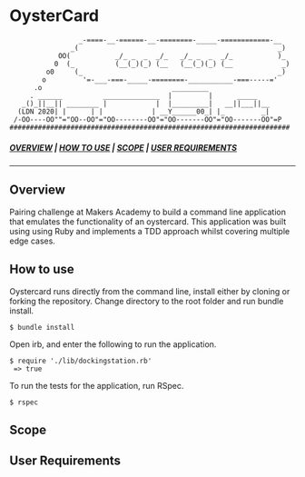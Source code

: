 # OysterCard

```
                 _-====-__-======-__-========-_____-============-__
               _(                                                 _)
            OO(           _/_ _  _  _/_   _/_ _  _  _/_           )_
           0  (_          (__(_)(_) (__   (__(_)(_) (__            _)
         o0     (_                                                _)
        o         '=-___-===-_____-========-___________-===-----='
      .o                                _________
     . ______          ______________  |         |      _____
   _()_||__|| ________ |            |  |_________|   __||___||__
  (LDN 2020| |      | |            | __Y______00_| |_         _|
 /-OO----OO""="OO--OO"="OO--------OO"="OO-------OO"="OO-------OO"=P
#####################################################################

```
##### [*OVERVIEW*](#Overview) | [*HOW TO USE*](#How-to-use) | [*SCOPE*](#scope) | [*USER REQUIREMENTS*](#User-Requirements )
___

## Overview

Pairing challenge at Makers Academy to build a command line application that emulates the functionality of an oystercard. This application was built using using Ruby and implements a TDD approach whilst covering multiple edge cases.

## How to use

Oystercard runs directly from the command line, install either by cloning or forking the repository. Change directory to the root folder and run bundle install.

```
$ bundle install
```
Open irb, and enter the following to run the application.

```
$ require './lib/dockingstation.rb'
 => true
```
To run the tests for the application, run RSpec.

```
$ rspec
```

## Scope



## User Requirements
